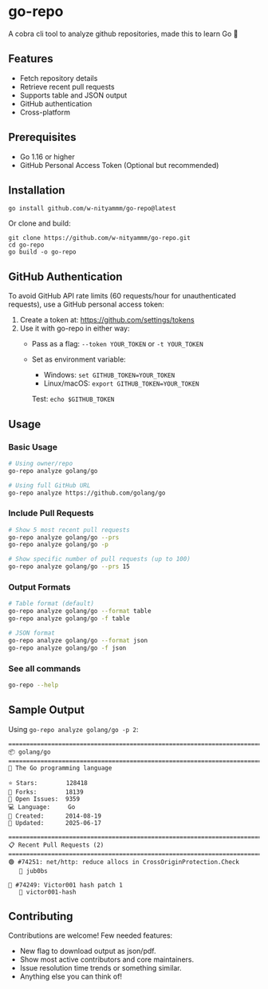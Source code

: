 # go-repo

A cobra cli tool to analyze github repositories, made this to learn Go 🐐

## Features
- Fetch repository details
- Retrieve recent pull requests
- Supports table and JSON output
- GitHub authentication
- Cross-platform

## Prerequisites

- Go 1.16 or higher
- GitHub Personal Access Token (Optional but recommended)

## Installation

```
go install github.com/w-nityammm/go-repo@latest
```
Or clone and build:
```
git clone https://github.com/w-nityammm/go-repo.git
cd go-repo
go build -o go-repo
```
## GitHub Authentication

To avoid GitHub API rate limits (60 requests/hour for unauthenticated requests), use a GitHub personal access token:

1. Create a token at: https://github.com/settings/tokens
2. Use it with go-repo in either way:
   - Pass as a flag: `--token YOUR_TOKEN` or `-t YOUR_TOKEN`
   - Set as environment variable:
     - Windows: `set GITHUB_TOKEN=YOUR_TOKEN`
     - Linux/macOS: `export GITHUB_TOKEN=YOUR_TOKEN`
   
     Test: `echo $GITHUB_TOKEN`

## Usage

### Basic Usage

```bash
# Using owner/repo
go-repo analyze golang/go

# Using full GitHub URL
go-repo analyze https://github.com/golang/go
```

### Include Pull Requests

```bash
# Show 5 most recent pull requests
go-repo analyze golang/go --prs
go-repo analyze golang/go -p

# Show specific number of pull requests (up to 100)
go-repo analyze golang/go --prs 15
```

### Output Formats

```bash
# Table format (default)
go-repo analyze golang/go --format table
go-repo analyze golang/go -f table

# JSON format
go-repo analyze golang/go --format json
go-repo analyze golang/go -f json
```

### See all commands

```bash
go-repo --help
```

## Sample Output

Using `go-repo analyze golang/go -p 2`:

```
================================================================================
📦 golang/go
================================================================================
📝 The Go programming language

⭐ Stars:        128418
🍴 Forks:        18139
🐛 Open Issues:  9359
💻 Language:     Go
📅 Created:      2014-08-19
🔄 Updated:      2025-06-17

================================================================================
📋 Recent Pull Requests (2)
================================================================================
🟢 #74251: net/http: reduce allocs in CrossOriginProtection.Check
   👤 jub0bs

🔴 #74249: Victor001 hash patch 1
   👤 victor001-hash
```
## Contributing

Contributions are welcome! Few needed features:

- New flag to download output as json/pdf.
-  Show most active contributors and core maintainers.
-  Issue resolution time trends or something similar.
- Anything else you can think of!
